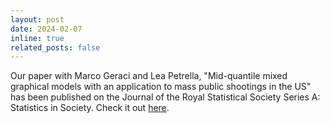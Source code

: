 ```yaml
---
layout: post
date: 2024-02-07
inline: true
related_posts: false
---
```


Our paper with Marco Geraci and Lea Petrella, "Mid-quantile mixed graphical models with an application to mass public shootings in the US" has been published on the Journal of the Royal Statistical Society Series A: Statistics in Society. Check it out <a href="https://academic.oup.com/jrsssa/advance-article/doi/10.1093/jrsssa/qnae155/7959403?login=false">here</a>.
